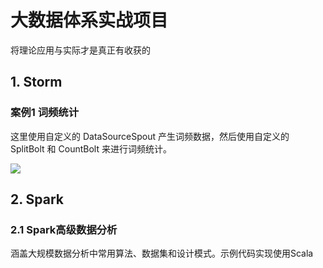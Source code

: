 # 大数据体系实战项目
将理论应用与实际才是真正有收获的
## 1. Storm
### 案例1 词频统计
这里使用自定义的 DataSourceSpout 产生词频数据，然后使用自定义的 SplitBolt 和 CountBolt 来进行词频统计。

![](https://github.com/heibaiying/BigData-Notes/raw/master/pictures/storm-word-count-p.png)

## 2. Spark

### 2.1 Spark高级数据分析
涵盖大规模数据分析中常用算法、数据集和设计模式。示例代码实现使用Scala